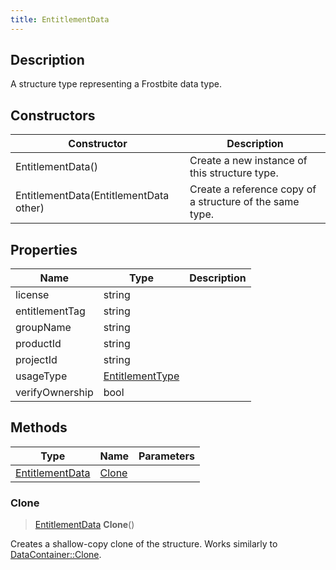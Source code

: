```yaml
---
title: EntitlementData
---
```

## Description

A structure type representing a Frostbite data type.

## Constructors

| Constructor                            | Description                                              |
| -------------------------------------- | -------------------------------------------------------- |
| EntitlementData()                      | Create a new instance of this structure type.            |
| EntitlementData(EntitlementData other) | Create a reference copy of a structure of the same type. |

## Properties

| Name            | Type                               | Description |
| --------------- | ---------------------------------- | ----------- |
| license         | string                             |             |
| entitlementTag  | string                             |             |
| groupName       | string                             |             |
| productId       | string                             |             |
| projectId       | string                             |             |
| usageType       | [EntitlementType](EntitlementType) |             |
| verifyOwnership | bool                               |             |

## Methods

| Type                               | Name            | Parameters |
| ---------------------------------- | --------------- | ---------- |
| [EntitlementData](EntitlementData) | [Clone](#clone) |            |

### Clone

> [EntitlementData](EntitlementData) **Clone**()

Creates a shallow-copy clone of the structure. Works similarly to [DataContainer::Clone](/vext/ref/shared/class/datacontainer#clone).
